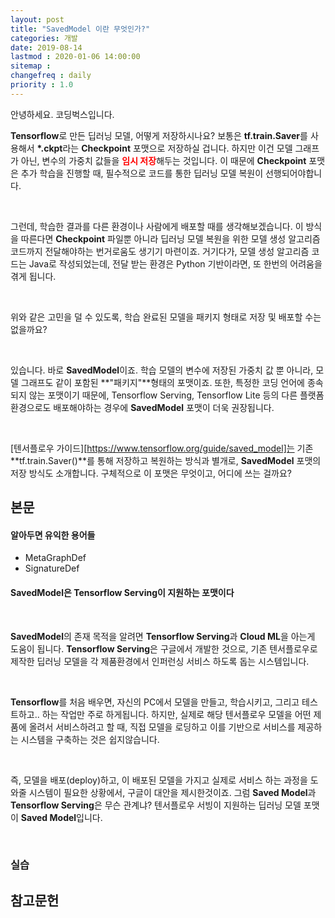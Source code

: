 ```yaml
---
layout: post
title: "SavedModel 이란 무엇인가?"
categories: 개발
date: 2019-08-14
lastmod : 2020-01-06 14:00:00
sitemap :
changefreq : daily
priority : 1.0
---
```




안녕하세요. 코딩벅스입니다.   



 **Tensorflow**로 만든 딥러닝 모델, 어떻게 저장하시나요? 보통은 **tf.train.Saver**를 사용해서 **\*.ckpt**라는 **Checkpoint** 포맷으로 저장하실 겁니다. 하지만 이건 모델 그래프가 아닌, 변수의 가중치 값들을 <span style="color:red;font-weight:bold">임시 저장</span>해두는 것입니다. 이 때문에 **Checkpoint** 포맷은 추가 학습을 진행할 때, 필수적으로 코드를 통한 딥러닝 모델 복원이 선행되어야합니다. 

<br>

그런데, 학습한 결과를 다른 환경이나 사람에게 배포할 때를 생각해보겠습니다. 이 방식을 따른다면 **Checkpoint** 파일뿐 아니라 딥러닝 모델 복원을 위한 모델 생성 알고리즘 코드까지 전달해야하는 번거로움도 생기기 마련이죠. 거기다가, 모델 생성 알고리즘 코드는 Java로 작성되었는데, 전달 받는 환경은 Python 기반이라면, 또 한번의 어려움을 겪게 됩니다. 

<br>

위와 같은 고민을 덜 수 있도록, 학습 완료된 모델을 패키지 형태로 저장 및 배포할 수는 없을까요?

<br>

 있습니다. 바로 **SavedModel**이죠. 학습 모델의 변수에 저장된 가중치 값 뿐 아니라, 모델 그래프도 같이 포함된 **"패키지"**형태의 포맷이죠. 또한, 특정한 코딩 언어에 종속되지 않는 포맷이기 때문에, Tensorflow Serving, Tensorflow Lite 등의 다른 플랫폼 환경으로도 배포해야하는 경우에 **SavedModel** 포맷이 더욱 권장됩니다. 

<br>

[텐서플로우 가이드][https://www.tensorflow.org/guide/saved_model]는 기존 **tf.train.Saver()**를 통해 저장하고 복원하는 방식과 별개로, **SavedModel** 포맷의 저장 방식도 소개합니다.  구체적으로 이 포맷은 무엇이고, 어디에 쓰는 걸까요? 



## 본문



#### 알아두면 유익한 용어들

* MetaGraphDef
* SignatureDef



#### SavedModel은 Tensorflow Serving이 지원하는 포맷이다

<br>

 **SavedModel**의 존재 목적을 알려면 **Tensorflow Serving**과 **Cloud ML**을 아는게 도움이 됩니다. **Tensorflow Serving**은 구글에서 개발한 것으로, 기존 텐서플로우로 제작한 딥러닝 모델을 각 제품환경에서 인퍼런싱 서비스 하도록 돕는 시스템입니다. 

<br>

 **Tensorflow**를 처음 배우면, 자신의 PC에서 모델을 만들고, 학습시키고, 그리고 테스트하고.. 하는 작업만 주로 하게됩니다. 하지만, 실제로 해당 텐서플로우 모델을 어떤 제품에 올려서 서비스하려고 할 때, 직접 모델을 로딩하고 이를 기반으로 서비스를 제공하는 시스템을 구축하는 것은 쉽지않습니다. 

<br>

 즉, 모델을 배포(deploy)하고, 이 배포된 모델을 가지고 실제로 서비스 하는 과정을 도와줄 시스템이 필요한 상황에서, 구글이 대안을 제시한것이죠. 그럼 **Saved Model**과 **Tensorflow Serving**은 무슨 관계냐?  텐서플로우 서빙이 지원하는 딥러닝 모델 포맷이 **Saved Model**입니다. 

<br>



### 실습











## 참고문헌

[1]:https://bcho.tistory.com/tag/savedmodel "조대협의 블로그"
[2]: https://www.tensorflow.org/guide/saved_model "텐서플로우 공식 가이드"
